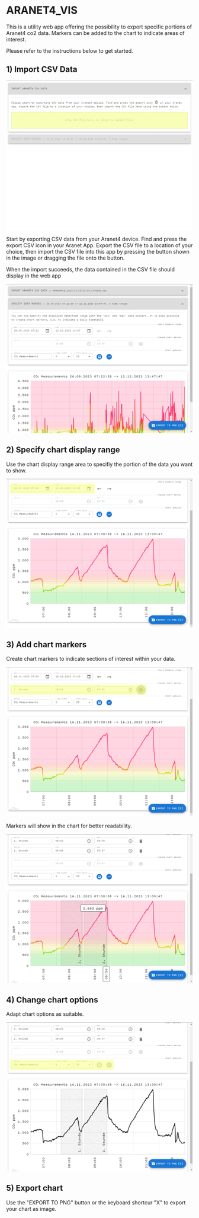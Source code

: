 # ARANET4_VIS

This is a utility web app offering the possibility to export specific portions of Aranet4 co2 data. Markers can be added to the chart to indicate areas of interest.

Please refer to the instructions below to get started.

## 1) Import CSV Data

![CSV dropzone](screens/screen_01.png)

Start by exporting CSV data from your Aranet4 device. Find and press the export CSV icon in your Aranet App. Export the CSV file to a location of your choice, then import the CSV file into this app by pressing the button shown in the image or dragging the file onto the button.

When the import succeeds, the data contained in the CSV file should display in the web app

![data after importing](screens/screen_02.png)

## 2) Specify chart display range

Use the chart display range area to specifiy the portion of the data you want to show.

![Alt text](screens/screen_03.png)

## 3) Add chart markers

Create chart markers to indicate sections of interest within your data.

![Alt text](screens/screen_04.png)

Markers will show in the chart for better readability.

![Alt text](screens/screen_05.png)

## 4) Change chart options

Adapt chart options as suitable.

![Alt text](screens/screen_06.png)

## 5) Export chart

Use the "EXPORT TO PNG" button or the keyboard shortcur "X" to export your chart as image.